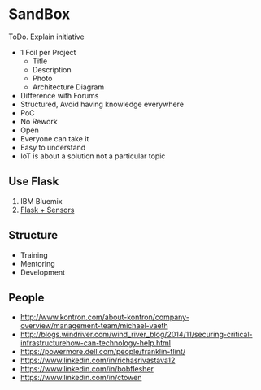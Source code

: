SandBox
==

ToDo. Explain initiative

- 1 Foil per Project
  - Title
  - Description
  - Photo
  - Architecture Diagram
- Difference with Forums
- Structured, Avoid having knowledge everywhere
- PoC
- No Rework
- Open
- Everyone can take it
- Easy to understand
- IoT is about a solution not a particular topic

## Use Flask

 1. IBM Bluemix
 2. [Flask + Sensors](http://www.instructables.com/id/Intel-Edison-Sensor-Dashboard-Using-FreeboardPytho/?ALLSTEPS)


## Structure

- Training
- Mentoring
- Development

## People

- http://www.kontron.com/about-kontron/company-overview/management-team/michael-vaeth
- http://blogs.windriver.com/wind_river_blog/2014/11/securing-critical-infrastructurehow-can-technology-help.html
- https://powermore.dell.com/people/franklin-flint/
- https://www.linkedin.com/in/richasrivastava12
- https://www.linkedin.com/in/bobflesher
- https://www.linkedin.com/in/ctowen
